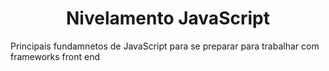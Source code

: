 <h1 align="center">Nivelamento JavaScript</h1>

Principais fundamnetos de JavaScript para se preparar para trabalhar com frameworks front end
